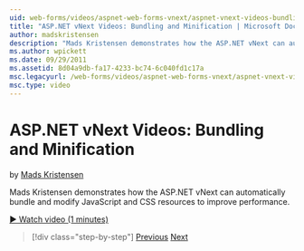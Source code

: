 ```yaml
---
uid: web-forms/videos/aspnet-web-forms-vnext/aspnet-vnext-videos-bundling-and-minification
title: "ASP.NET vNext Videos: Bundling and Minification | Microsoft Docs"
author: madskristensen
description: "Mads Kristensen demonstrates how the ASP.NET vNext can automatically bundle and modify JavaScript and CSS resources to improve performance."
ms.author: wpickett
ms.date: 09/29/2011
ms.assetid: 8d04a9db-fa17-4233-bc74-6c040fd1c17a
msc.legacyurl: /web-forms/videos/aspnet-web-forms-vnext/aspnet-vnext-videos-bundling-and-minification
msc.type: video
---
```

# ASP.NET vNext Videos: Bundling and Minification

by [Mads Kristensen](https://github.com/madskristensen)

Mads Kristensen demonstrates how the ASP.NET vNext can automatically bundle and modify JavaScript and CSS resources to improve performance.

[&#9654; Watch video (1 minutes)](https://channel9.msdn.com/Blogs/ASP-NET-Site-Videos/aspnet-vnext-videos-bundling-and-minification)

> [!div class="step-by-step"]
> [Previous](aspnet-45-web-forms-strong-typed-data-controls.md)
> [Next](getting-started-with-the-next-version-of-aspnet.md)

